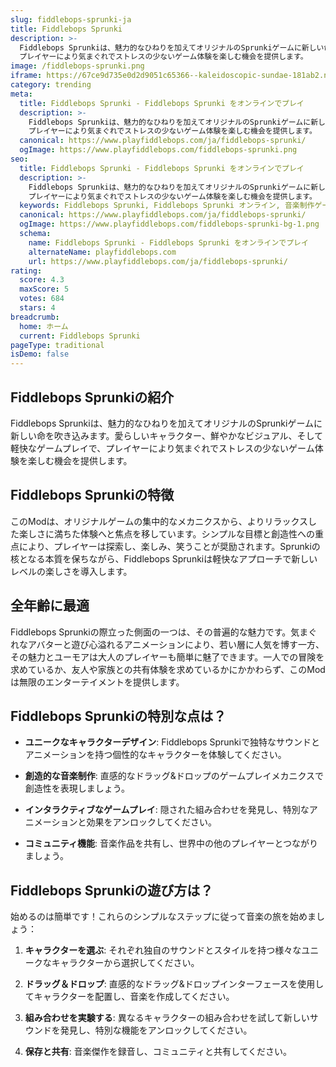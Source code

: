 ```yaml
---
slug: fiddlebops-sprunki-ja
title: Fiddlebops Sprunki
description: >-
  Fiddlebops Sprunkiは、魅力的なひねりを加えてオリジナルのSprunkiゲームに新しい命を吹き込みます。
  プレイヤーにより気まぐれでストレスの少ないゲーム体験を楽しむ機会を提供します。
image: /fiddlebops-sprunki.png
iframe: https://67ce9d735e0d2d9051c65366--kaleidoscopic-sundae-181ab2.netlify.app/
category: trending
meta:
  title: Fiddlebops Sprunki - Fiddlebops Sprunki をオンラインでプレイ
  description: >-
    Fiddlebops Sprunkiは、魅力的なひねりを加えてオリジナルのSprunkiゲームに新しい命を吹き込みます。
    プレイヤーにより気まぐれでストレスの少ないゲーム体験を楽しむ機会を提供します。
  canonical: https://www.playfiddlebops.com/ja/fiddlebops-sprunki/
  ogImage: https://www.playfiddlebops.com/fiddlebops-sprunki.png
seo:
  title: Fiddlebops Sprunki - Fiddlebops Sprunki をオンラインでプレイ
  description: >-
    Fiddlebops Sprunkiは、魅力的なひねりを加えてオリジナルのSprunkiゲームに新しい命を吹き込みます。
    プレイヤーにより気まぐれでストレスの少ないゲーム体験を楽しむ機会を提供します。
  keywords: Fiddlebops Sprunki, Fiddlebops Sprunki オンライン, 音楽制作ゲーム, Sprunki
  canonical: https://www.playfiddlebops.com/ja/fiddlebops-sprunki/
  ogImage: https://www.playfiddlebops.com/fiddlebops-sprunki-bg-1.png
  schema:
    name: Fiddlebops Sprunki - Fiddlebops Sprunki をオンラインでプレイ
    alternateName: playfiddlebops.com
    url: https://www.playfiddlebops.com/ja/fiddlebops-sprunki/
rating:
  score: 4.3
  maxScore: 5
  votes: 684
  stars: 4
breadcrumb:
  home: ホーム
  current: Fiddlebops Sprunki
pageType: traditional
isDemo: false
---
```


## Fiddlebops Sprunkiの紹介

Fiddlebops Sprunkiは、魅力的なひねりを加えてオリジナルのSprunkiゲームに新しい命を吹き込みます。愛らしいキャラクター、鮮やかなビジュアル、そして軽快なゲームプレイで、プレイヤーにより気まぐれでストレスの少ないゲーム体験を楽しむ機会を提供します。

## Fiddlebops Sprunkiの特徴

このModは、オリジナルゲームの集中的なメカニクスから、よりリラックスした楽しさに満ちた体験へと焦点を移しています。シンプルな目標と創造性への重点により、プレイヤーは探索し、楽しみ、笑うことが奨励されます。Sprunkiの核となる本質を保ちながら、Fiddlebops Sprunkiは軽快なアプローチで新しいレベルの楽しさを導入します。

## 全年齢に最適

Fiddlebops Sprunkiの際立った側面の一つは、その普遍的な魅力です。気まぐれなアバターと遊び心溢れるアニメーションにより、若い層に人気を博す一方、その魅力とユーモアは大人のプレイヤーも簡単に魅了できます。一人での冒険を求めているか、友人や家族との共有体験を求めているかにかかわらず、このModは無限のエンターテイメントを提供します。

## Fiddlebops Sprunkiの特別な点は？

- **ユニークなキャラクターデザイン**: Fiddlebops Sprunkiで独特なサウンドとアニメーションを持つ個性的なキャラクターを体験してください。

- **創造的な音楽制作**: 直感的なドラッグ&ドロップのゲームプレイメカニクスで創造性を表現しましょう。

- **インタラクティブなゲームプレイ**: 隠された組み合わせを発見し、特別なアニメーションと効果をアンロックしてください。

- **コミュニティ機能**: 音楽作品を共有し、世界中の他のプレイヤーとつながりましょう。

## Fiddlebops Sprunkiの遊び方は？

始めるのは簡単です！これらのシンプルなステップに従って音楽の旅を始めましょう：

1. **キャラクターを選ぶ**: それぞれ独自のサウンドとスタイルを持つ様々なユニークなキャラクターから選択してください。

1. **ドラッグ＆ドロップ**: 直感的なドラッグ&ドロップインターフェースを使用してキャラクターを配置し、音楽を作成してください。

1. **組み合わせを実験する**: 異なるキャラクターの組み合わせを試して新しいサウンドを発見し、特別な機能をアンロックしてください。

1. **保存と共有**: 音楽傑作を録音し、コミュニティと共有してください。